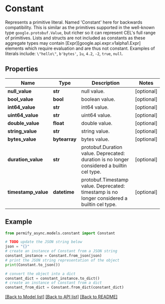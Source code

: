 # Constant

Represents a primitive literal.  Named 'Constant' here for backwards compatibility.  This is similar as the primitives supported in the well-known type `google.protobuf.Value`, but richer so it can represent CEL's full range of primitives.  Lists and structs are not included as constants as these aggregate types may contain [Expr][google.api.expr.v1alpha1.Expr] elements which require evaluation and are thus not constant.  Examples of literals include: `\"hello\"`, `b'bytes'`, `1u`, `4.2`, `-2`, `true`, `null`.

## Properties

Name | Type | Description | Notes
------------ | ------------- | ------------- | -------------
**null_value** | **str** | null value. | [optional] 
**bool_value** | **bool** | boolean value. | [optional] 
**int64_value** | **str** | int64 value. | [optional] 
**uint64_value** | **str** | uint64 value. | [optional] 
**double_value** | **float** | double value. | [optional] 
**string_value** | **str** | string value. | [optional] 
**bytes_value** | **bytearray** | bytes value. | [optional] 
**duration_value** | **str** | protobuf.Duration value.  Deprecated: duration is no longer considered a builtin cel type. | [optional] 
**timestamp_value** | **datetime** | protobuf.Timestamp value.  Deprecated: timestamp is no longer considered a builtin cel type. | [optional] 

## Example

```python
from permify_async.models.constant import Constant

# TODO update the JSON string below
json = "{}"
# create an instance of Constant from a JSON string
constant_instance = Constant.from_json(json)
# print the JSON string representation of the object
print(Constant.to_json())

# convert the object into a dict
constant_dict = constant_instance.to_dict()
# create an instance of Constant from a dict
constant_from_dict = Constant.from_dict(constant_dict)
```
[[Back to Model list]](../README.md#documentation-for-models) [[Back to API list]](../README.md#documentation-for-api-endpoints) [[Back to README]](../README.md)


